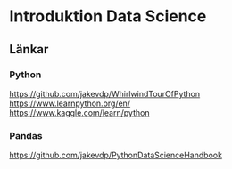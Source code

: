 # Introduktion Data Science

## Länkar
### Python
https://github.com/jakevdp/WhirlwindTourOfPython  
https://www.learnpython.org/en/  
https://www.kaggle.com/learn/python  

### Pandas
https://github.com/jakevdp/PythonDataScienceHandbook  
